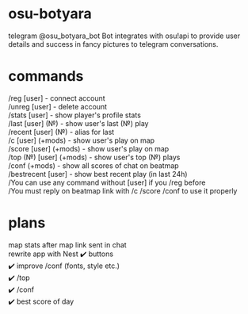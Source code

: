 # osu-botyara
telegram @osu_botyara_bot
Bot integrates with osu!api to provide user details and success in fancy pictures to telegram conversations.

# commands 
/reg [user] - connect account  
/unreg [user] - delete account  
/stats [user] - show player's profile stats  
/last [user] (№) - show user's last (№) play  
/recent [user] (№) - alias for last  
/c [user] (+mods) - show user's play on map  
/score [user] (+mods) - show user's play on map   
/top (№) [user] (+mods) - show user's top (№) plays  
/conf (+mods) - show all scores of chat on beatmap  
/bestrecent [user] - show best recent play (in last 24h)  
/You can use any command without [user] if you /reg before  
/You must reply on beatmap link with /c /score /conf to use it properly 

# plans  
map stats after map link sent in chat   
rewrite app with Nest
:heavy_check_mark: buttons  
:heavy_check_mark: improve /conf (fonts, style etc.)  
:heavy_check_mark: /top   
:heavy_check_mark: /conf  
:heavy_check_mark: best score of day  
